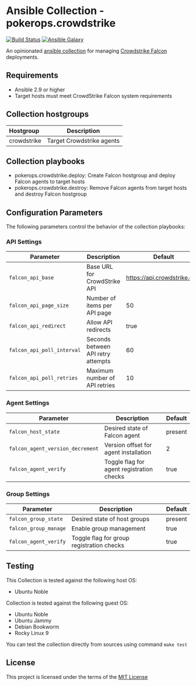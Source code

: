 # Ansible Collection - pokerops.crowdstrike

[![Build Status](https://github.com/pokerops/ansible-collection-crowdstrike/actions/workflows/libvirt.yml/badge.svg)](https://github.com/pokerops/ansible-collection-crowdstrike/actions/wofklows/libvirt.yml)
[![Ansible Galaxy](https://img.shields.io/github/v/tag/pokerops/ansible-collection-crowdstrike)](https://galaxy.ansible.com/ui/repo/published/pokerops/crowdstrike/)

An opinionated [ansible collection](https://galaxy.ansible.com/ui/repo/published/pokerops/crowdstrike/) for managing [Crowdstrike Falcon](https://www.crowdstrike.com/platform/) deployments.

## Requirements

- Ansible 2.9 or higher
- Target hosts must meet CrowdStrike Falcon system requirements

## Collection hostgroups

| Hostgroup   | Description               |
| :---------- | ------------------------- |
| crowdstrike | Target Crowdstrike agents |

## Collection playbooks

- pokerops.crowdstrike.deploy: Create Falcon hostgroup and deploy Falcon agents to target hosts
- pokerops.crowdstrike.destroy: Remove Falcon agents from target hosts and destroy Falcon hostgroup

## Configuration Parameters

The following parameters control the behavior of the collection playbooks:

### API Settings

| Parameter                  | Description                        | Default                     |
| -------------------------- | ---------------------------------- | --------------------------- |
| `falcon_api_base`          | Base URL for CrowdStrike API       | https://api.crowdstrike.com |
| `falcon_api_page_size`     | Number of items per API page       | 50                          |
| `falcon_api_redirect`      | Allow API redirects                | true                        |
| `falcon_api_poll_interval` | Seconds between API retry attempts | 60                          |
| `falcon_api_poll_retries`  | Maximum number of API retries      | 10                          |

### Agent Settings

| Parameter                        | Description                               | Default |
| -------------------------------- | ----------------------------------------- | ------- |
| `falcon_host_state`              | Desired state of Falcon agent             | present |
| `falcon_agent_version_decrement` | Version offset for agent installation     | 2       |
| `falcon_agent_verify`            | Toggle flag for agent registration checks | true    |

### Group Settings

| Parameter             | Description                               | Default |
| --------------------- | ----------------------------------------- | ------- |
| `falcon_group_state`  | Desired state of host groups              | present |
| `falcon_group_manage` | Enable group management                   | true    |
| `falcon_agent_verify` | Toggle flag for group registration checks | true    |

## Testing

This Collection is tested against the following host OS:

- Ubuntu Noble

Collection is tested against the following guest OS:

- Ubuntu Noble
- Ubuntu Jammy
- Debian Bookworm
- Rocky Linux 9

You can test the collection directly from sources using command `make test`

## License

This project is licensed under the terms of the [MIT License](/LICENSE)
